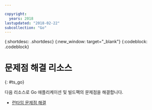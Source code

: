 ```yaml
---

copyright:
  years: 2018
lastupdated: "2018-02-22"
subcollection: "Go"
---
```


{:shortdesc: .shortdesc}
{:new_window: target="_blank"}
{:codeblock: .codeblock}

# 문제점 해결 리소스
{: #ts_go}

다음 리소스로 Go 애플리케이션 및 빌드팩의 문제점을 해결합니다.

* [런타임 문제점 해결](docs/runtimes-common/ts_runtimes.html#runtimes)
